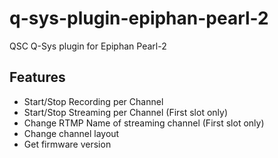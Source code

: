 # q-sys-plugin-epiphan-pearl-2

QSC Q-Sys plugin for Epiphan Pearl-2

## Features

- Start/Stop Recording per Channel
- Start/Stop Streaming per Channel (First slot only)
- Change RTMP Name of streaming channel (First slot only)
- Change channel layout
- Get firmware version
  